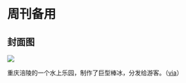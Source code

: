 # 周刊备用

## 封面图

![](https://cdn.beekka.com/blogimg/asset/202106/bg2021062410.jpg)

重庆涪陵的一个水上乐园，制作了巨型棒冰，分发给游客。（[via](https://www.sohu.com/a/473039755_120388781)）

























